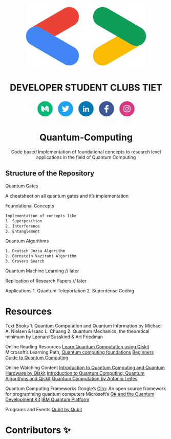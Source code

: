 <div align = "center">

<img height=200px src= "https://github.com/developer-student-club-thapar/officialWebsite/blob/master/src/assets/dsc_logo.png">

<h1>DEVELOPER STUDENT CLUBS TIET</h1>

<a href="https://medium.com/developer-student-clubs-tiet"><img src="https://github.com/aritraroy/social-icons/blob/master/medium-icon.png?raw=true" width="60"></a>
<a href="https://twitter.com/dsctiet"><img src="https://github.com/aritraroy/social-icons/blob/master/twitter-icon.png?raw=true" width="60"></a>
<a href="https://www.linkedin.com/company/developer-student-club-thapar"><img src="https://github.com/aritraroy/social-icons/blob/master/linkedin-icon.png?raw=true" width="60"></a>
<a href="https://facebook.com/dscthapar"><img src="https://github.com/aritraroy/social-icons/blob/master/facebook-icon.png?raw=true" width="60"></a>
<a href="https://instagram.com/dsc.tiet"><img src="https://github.com/aritraroy/social-icons/blob/master/instagram-icon.png?raw=true" width="60"></a>

# Quantum-Computing
Code based Implementation of foundational concepts to research level applications in the field of Quantum Computing

</div>

## Structure of the Repository


Quantum Gates

A cheatsheet on all quantum gates and it’s implementation

Foundational Concepts

    Implementation of concepts like
    1. Superposition
    2. Interference
    3. Entanglement

Quantum Algorithms

    1. Deutsch Jozsa Algorithm
    2. Bernstein Vazirani Algorithm
    3. Grovers Search

Quantum Machine Learning
// later

Replication of Research Papers
// later

Applications
    1. Quantum Teleportation
    2. Superdense Coding

# Resources

Text Books
    1. Quantum Computation and Quantum Information by Michael A. Nielsen & Isaac L. Chuang
    2. Quantum Mechanics, the theoretical minimum by Leonard Susskind & Art Friedman


Online Reading Resources
    [Learn Quantum Computation using Qiskit](https://qiskit.org/textbook/preface.html)
    Microsoft’s Learning Path, [Quantum computing foundations](https://docs.microsoft.com/en-us/learn/paths/quantum-computing-fundamentals/)
    [Beginners Guide to Quantum Computing](https://medium.com/@qcgiitr/beginners-guide-to-quantum-computing-f9059a4ac9a)


Online Watching Content
    [Introduction to Quantum Computing and Quantum Hardware by Qiskit](https://www.youtube.com/watch?v=Rs2TzarBX5I&list=PLOFEBzvs-VvrXTMy5Y2IqmSaUjfnhvBHR)
    [Introduction to Quantum Computing: Quantum Algorithms and Qiskit](https://onlinecourses.nptel.ac.in/noc21_cs103/preview)
    [Quantum Computation by Antonio Leites](https://www.youtube.com/watch?v=Z1uoz_8dLH0&list=PL74Rel4IAsETUwZS_Se_P-fSEyEVQwni7)


Quantum Computing Frameworks
    Google’s [Cirq](https://quantumai.google/cirq): An open source framework for programming quantum computers
    Microsoft’s [Q# and the Quantum Development Kit](https://azure.microsoft.com/en-in/resources/development-kit/quantum-computing/#overview)
    [IBM Quantum Platform](https://www.ibm.com/quantum-computing/)

Programs and Events
    [Qubit by Qubit](https://www.qubitbyqubit.org/about)



# Contributors ✨

<!-- Thanks goes to these wonderful people ([emoji key](https://allcontributors.org/docs/en/emoji-key)): -->

<!-- ALL-CONTRIBUTORS-LIST:START - Do not remove or modify this section -->
<!-- prettier-ignore-start -->
<!-- markdownlint-disable -->
<!-- <table>
  <tr>
    <td align="center"><a href="https://www.linkedin.com/in/parth-shah-97911416a/"><img src="https://avatars0.githubusercontent.com/u/43181887?v=4" width="100px;" alt=""/><br /><sub><b>Sanya Nanda</b></sub></a><br /><a href="https://github.com/developer-student-club-thapar/buying_selling_devops/commits?author=parthsujalshah" title="Code">💻</a></td>
</table> -->

<!-- markdownlint-enable -->
<!-- prettier-ignore-end -->
<!-- ALL-CONTRIBUTORS-LIST:END -->
<!-- 
This project follows the [all-contributors](https://github.com/all-contributors/all-contributors) specification. Contributions of any kind welcome! -->
